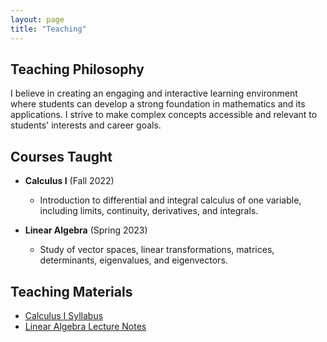 ```yaml
---
layout: page
title: "Teaching"
---
```


## Teaching Philosophy

I believe in creating an engaging and interactive learning environment where students can develop a strong foundation in mathematics and its applications. I strive to make complex concepts accessible and relevant to students' interests and career goals.

## Courses Taught

- **Calculus I** (Fall 2022)
  - Introduction to differential and integral calculus of one variable, including limits, continuity, derivatives, and integrals.

- **Linear Algebra** (Spring 2023)
  - Study of vector spaces, linear transformations, matrices, determinants, eigenvalues, and eigenvectors.

## Teaching Materials

- [Calculus I Syllabus](link-to-syllabus)
- [Linear Algebra Lecture Notes](link-to-lecture-notes)
